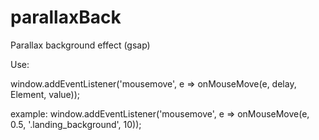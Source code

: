 # parallaxBack
Parallax background effect (gsap)


Use: 
 
window.addEventListener('mousemove', e => onMouseMove(e, delay, Element, value));

example: window.addEventListener('mousemove', e => onMouseMove(e, 0.5, '.landing_background', 10));
